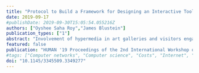 ```yaml
---
title: "Protocol to Build a Framework for Designing an Interactive Tool for Art Gallery Visitors"
date: 2019-09-17
#publishDate: 2019-09-30T15:05:54.055216Z
authors: ["Oyshee Saha Roy","James Blustein"]
publication_types: ["1"]
abstract: "Involvement of hypermedia in art galleries and visitors engagement is truly an interdisciplinary research. We propose an initial study which will help in the building of a framework to design a satisfying interactive and engaging tools for visitors to art galleries. The paper suggests conducting semi-structured interviews with art curators as stakeholders. Thematic analysis should be done on the collected data which will help us to focus on the specific factors of greatest import to guide design of the tool set. The collected information and lessons from existing hypermedia models will continue to guide the designing of suitable tools."
featured: false
publication: "HUMAN '19 Proceedings of the 2nd International Workshop on Human Factors in Hypertext"
#tags: ["Computer networks", "Computer science", "Costs", "Internet", "Mobile computing", "Network address translation", "Network servers", "North America", "Protocols", "Web server"]
doi: "10.1145/3345509.3349277"
---
```


